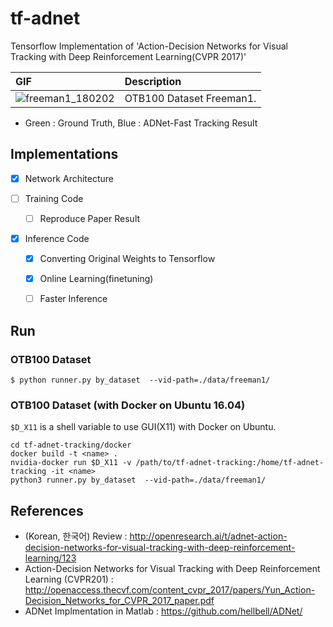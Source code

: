 # tf-adnet
Tensorflow Implementation of 'Action-Decision Networks for Visual Tracking with Deep Reinforcement Learning(CVPR 2017)'

| GIF      | Description                    |
|:---------|:-------------------------------|
| ![freeman1_180202](/data/freeman1/freeman1_180202.gif) | OTB100 Dataset Freeman1. |
* Green : Ground Truth, Blue : ADNet-Fast Tracking Result


## Implementations

- [x] Network Architecture

- [ ] Training Code

  - [ ] Reproduce Paper Result

- [x] Inference Code

  - [x] Converting Original Weights to Tensorflow
  
  - [x] Online Learning(finetuning)
  
  - [ ] Faster Inference

## Run

### OTB100 Dataset

```
$ python runner.py by_dataset  --vid-path=./data/freeman1/
```

### OTB100 Dataset (with Docker on Ubuntu 16.04)

`$D_X11` is a shell variable to use GUI(X11) with Docker on Ubuntu.

```
cd tf-adnet-tracking/docker
docker build -t <name> .
nvidia-docker run $D_X11 -v /path/to/tf-adnet-tracking:/home/tf-adnet-tracking -it <name>
python3 runner.py by_dataset  --vid-path=./data/freeman1/
```

## References

- (Korean, 한국어) Review : http://openresearch.ai/t/adnet-action-decision-networks-for-visual-tracking-with-deep-reinforcement-learning/123
- Action-Decision Networks for Visual Tracking with Deep Reinforcement Learning (CVPR201) : http://openaccess.thecvf.com/content_cvpr_2017/papers/Yun_Action-Decision_Networks_for_CVPR_2017_paper.pdf
- ADNet Implmentation in Matlab : https://github.com/hellbell/ADNet/

